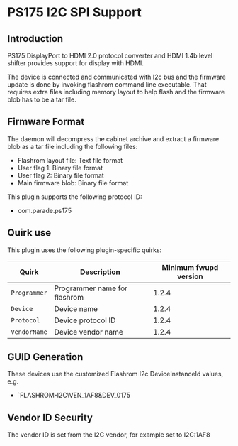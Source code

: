PS175 I2C SPI Support
=================

Introduction
------------

PS175 DisplayPort to HDMI 2.0 protocol converter and HDMI 1.4b level shifter
provides support for display with HDMI.

The device is connected and communicated with I2c bus and the firmware update
is done by invoking flashrom command line executable. That requires extra
files including memory layout to help flash and the firmware blob has to be
a tar file.

Firmware Format
---------------

The daemon will decompress the cabinet archive and extract a firmware blob as
a tar file including the following files:

 * Flashrom layout file: Text file format
 * User flag 1: Binary file format
 * User flag 2: Binary file format
 * Main firmware blob: Binary file format

This plugin supports the following protocol ID:

 * com.parade.ps175

Quirk use
---------
This plugin uses the following plugin-specific quirks:

| Quirk                   | Description                         | Minimum fwupd version |
|-------------------------|-------------------------------------|-----------------------|
| `Programmer`            | Programmer name for flashrom        | 1.2.4                 |
| `Device`                | Device name                         | 1.2.4                 |
| `Protocol`              | Device protocol ID                  | 1.2.4                 |
| `VendorName`            | Device vendor name                  | 1.2.4                 |

GUID Generation
---------------

These devices use the customized Flashrom I2c DeviceInstanceId values, e.g.

 * `FLASHROM-I2C\VEN_1AF8&amp;DEV_0175

Vendor ID Security
------------------

The vendor ID is set from the I2C vendor, for example set to I2C:1AF8
